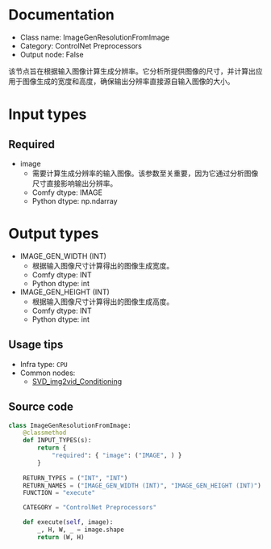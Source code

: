 
# Documentation
- Class name: ImageGenResolutionFromImage
- Category: ControlNet Preprocessors
- Output node: False

该节点旨在根据输入图像计算生成分辨率。它分析所提供图像的尺寸，并计算出应用于图像生成的宽度和高度，确保输出分辨率直接源自输入图像的大小。

# Input types
## Required
- image
    - 需要计算生成分辨率的输入图像。该参数至关重要，因为它通过分析图像尺寸直接影响输出分辨率。
    - Comfy dtype: IMAGE
    - Python dtype: np.ndarray

# Output types
- IMAGE_GEN_WIDTH (INT)
    - 根据输入图像尺寸计算得出的图像生成宽度。
    - Comfy dtype: INT
    - Python dtype: int
- IMAGE_GEN_HEIGHT (INT)
    - 根据输入图像尺寸计算得出的图像生成高度。
    - Comfy dtype: INT
    - Python dtype: int


## Usage tips
- Infra type: `CPU`
- Common nodes:
    - [SVD_img2vid_Conditioning](../../Comfy/Nodes/SVD_img2vid_Conditioning.md)



## Source code
```python
class ImageGenResolutionFromImage:
    @classmethod
    def INPUT_TYPES(s):
        return {
            "required": { "image": ("IMAGE", ) }
        }
    
    RETURN_TYPES = ("INT", "INT")
    RETURN_NAMES = ("IMAGE_GEN_WIDTH (INT)", "IMAGE_GEN_HEIGHT (INT)")
    FUNCTION = "execute"

    CATEGORY = "ControlNet Preprocessors"

    def execute(self, image):
        _, H, W, _ = image.shape
        return (W, H)

```
